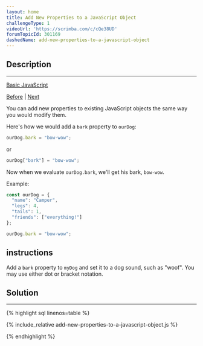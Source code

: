 ```yaml
---
layout: home
title: Add New Properties to a JavaScript Object
challengeType: 1
videoUrl: 'https://scrimba.com/c/cQe38UD'
forumTopicId: 301169
dashedName: add-new-properties-to-a-javascript-object
---
```


<div class="row">
<div class="columnStmt" markdown="1">

## Description
------

[Basic JavaScript](../basic-javascript/README.html) 

[Before](./updating-object-properties.md)  | [Next](./delete-properties-from-a-javascript-object.md) 

You can add new properties to existing JavaScript objects the same way you would modify them.

Here's how we would add a `bark` property to `ourDog`:

```js
ourDog.bark = "bow-wow";
```

or

```js
ourDog["bark"] = "bow-wow";
```

Now when we evaluate `ourDog.bark`, we'll get his bark, `bow-wow`.

Example:

```js
const ourDog = {
  "name": "Camper",
  "legs": 4,
  "tails": 1,
  "friends": ["everything!"]
};

ourDog.bark = "bow-wow";
```

##  instructions 

Add a `bark` property to `myDog` and set it to a dog sound, such as "woof". You may use either dot or bracket notation.

</div>
<div class="columnSol" markdown="1">

## Solution
------

{% highlight sql linenos=table %}

{% include_relative add-new-properties-to-a-javascript-object.js %}

{% endhighlight %}

</div>
</div>

